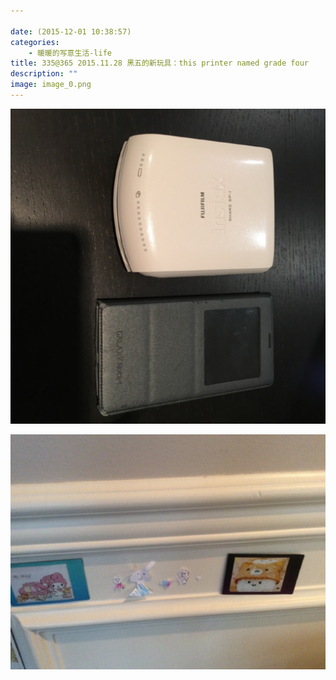 ```yaml
---

date: (2015-12-01 10:38:57)
categories:
    - 暖暖的写意生活-life
title: 335@365 2015.11.28 黑五的新玩具：this printer named grade four
description: ""
image: image_0.png
---
```


![](image_0.png)  
  
![](image_1.png)